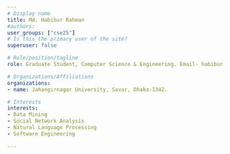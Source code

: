 ```yaml
---
# Display name
title: Md. Habibur Rahman
#authors:
user_groups: ["cse25"]
# Is this the primary user of the site?
superuser: false

# Role/position/tagline
role: Graduate Student, Computer Science & Engineering. Email- habibur.stu2015@juniv.edu

# Organizations/Affiliations
organizations:
- name: Jahangirnagar University, Savar, Dhaka-1342.

# Interests
interests:
- Data Mining 
- Social Network Analysis
- Natural Language Processing
- Software Engineering

---
```

